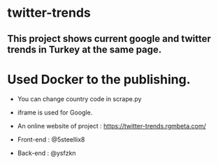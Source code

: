 # twitter-trends

## This project shows current google and twitter trends in Turkey at the same page.

# Used Docker to the publishing.

* You can change country code in scrape.py
* iframe is used for Google.

* An online website of project : https://twitter-trends.rgmbeta.com/

* Front-end : @5steellix8
* Back-end : @ysfzkn
